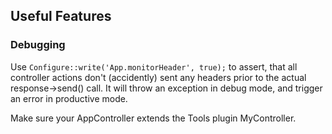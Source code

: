 ## Useful Features

### Debugging
Use `Configure::write('App.monitorHeader', true);` to assert, that all controller actions don't (accidently) sent any headers prior
to the actual response->send() call. It will throw an exception in debug mode, and trigger an error in productive mode.

Make sure your AppController extends the Tools plugin MyController.
